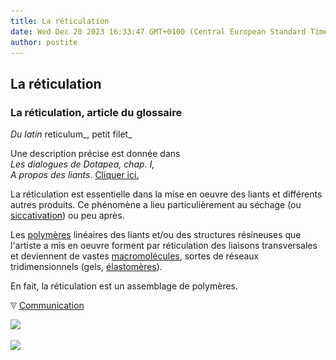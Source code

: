 ```yaml
---
title: La réticulation
date: Wed Dec 20 2023 16:33:47 GMT+0100 (Central European Standard Time)
author: postite
---
```


## La réticulation
### La réticulation, article du glossaire
 _Du latin_ reticulum_, petit filet_

Une description précise est donnée dans  
_Les dialogues de Dotapea, chap. I,  
A propos des liants_. [Cliquer ici.](chap01liants.html#reticulation)

La réticulation est essentielle dans la mise en oeuvre des liants et différents autres produits. Ce phénomène a lieu particulièrement au séchage (ou [siccativation](sechagesiccativation.html)) ou peu après.

Les [polymères](polymere.html) linéaires des liants et/ou des structures résineuses que l'artiste a mis en oeuvre forment par réticulation des liaisons transversales et deviennent de vastes [macromolécules](macromolecule.html), sortes de réseaux tridimensionnels (gels, [élastomères](elastomere.html)).

En fait, la réticulation est un assemblage de polymères.



![](images/flechebas.gif) [Communication](http://www.artrealite.com/annonceurs.htm) 

[![](https://cbonvin.fr/sites/regie.artrealite.com/visuels/campagne1.png)](index-2.html#20131014)

![](https://cbonvin.fr/sites/regie.artrealite.com/visuels/campagne2.png)